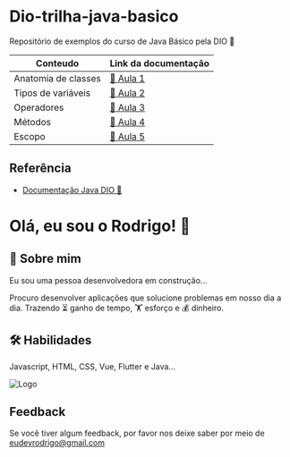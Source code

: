 # Dio-trilha-java-basico
Repositório de exemplos do curso de Java Básico pela DIO 💜

|Conteudo| Link da documentação|
----------|----------------------
|Anatomia de classes|[🔗 Aula 1](https://felipe-aguiar.gitbook.io/dio-java/gitbook/sintaxe/anatomia-das-classes)|
|Tipos de variáveis|[🔗 Aula 2](https://felipe-aguiar.gitbook.io/dio-java/gitbook/sintaxe/variaveis)|
|Operadores|[🔗  Aula 3](https://felipe-aguiar.gitbook.io/dio-java/gitbook/sintaxe/operadores)|
|Métodos|[🔗  Aula 4](https://felipe-aguiar.gitbook.io/dio-java/gitbook/sintaxe/metodos)|
|Escopo|[🔗  Aula 5](https://felipe-aguiar.gitbook.io/dio-java/gitbook/sintaxe/escopo)|


## Referência

 - [Documentação Java DIO 💜](https://felipe-aguiar.gitbook.io/dio-java)
 

# Olá, eu sou o Rodrigo! 👋

## 🚀 Sobre mim
Eu sou uma pessoa desenvolvedora em construção...

Procuro desenvolver aplicações que solucione problemas em nosso dia a dia. Trazendo ⏳ ganho de tempo, 🏋️ esforço e 💰 dinheiro.




## 🛠 Habilidades
Javascript, HTML, CSS, Vue, Flutter e Java...


![Logo](https://i.ibb.co/rGPctNzN/19d4ae8f-ff4b-4f3c-8e71-332a73f89c4d.jpg)


## Feedback

Se você tiver algum feedback, por favor nos deixe saber por meio de eudevrodrigo@gmail.com

